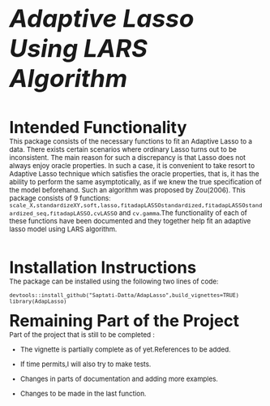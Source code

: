 
<font size = "10">_**Adaptive Lasso Using LARS Algorithm**_

<font size = "6"> **Intended Functionality**\
<font size = "2">This package consists of the necessary functions to fit an Adaptive Lasso to a data. There exists certain scenarios where ordinary Lasso turns out to be inconsistent. The main reason for such a discrepancy is that Lasso does not always enjoy oracle properties. In such a case, it is convenient to take resort to Adaptive Lasso technique which satisfies the oracle properties, that is, it has the ability to perform the same asymptotically, as if we knew the true specification of the model beforehand. Such an algorithm was proposed by Zou(2006). This package consists of 9 functions: ```scale_X,standardizeXY,soft,lasso,fitadapLASSOstandardized,fitadapLASSOstandardized_seq,fitadapLASSO,cvLASSO``` and ```cv.gamma```.The functionality of each of these functions have been documented and they together help fit an adaptive lasso model using LARS algorithm.

<font size = "6"> **Installation Instructions**\
<font size = "2"> The package can be installed using the following two lines of code:
```{r}
devtools::install_github("Saptati-Datta/AdapLasso",build_vignettes=TRUE)
library(AdapLasso)

```
<font size = "6"> **Remaining Part of the Project**\
<font size = "2"> Part of the project that is still to be completed :

* The vignette is partially complete as of yet.References to be added.

* If time permits,I will also try to make tests.

* Changes in parts of documentation and adding more examples.

* Changes to be made in the last function.
